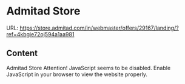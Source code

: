 # Admitad Store

URL: https://store.admitad.com/in/webmaster/offers/29167/landing/?ref=4kbgie72oj594a1aa981

## Content

Admitad Store
Attention! JavaScript seems to be disabled. Enable JavaScript in your browser to view the website properly.